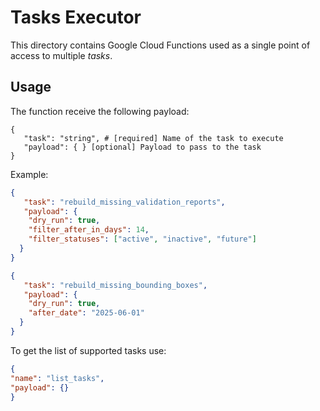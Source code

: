 # Tasks Executor

This directory contains Google Cloud Functions used as a single point of access to multiple _tasks_.

## Usage

The function receive the following payload:

```
{
   "task": "string", # [required] Name of the task to execute
   "payload": { } [optional] Payload to pass to the task
}
```

Example:

```json
{
   "task": "rebuild_missing_validation_reports",
   "payload": {
    "dry_run": true,
    "filter_after_in_days": 14,
    "filter_statuses": ["active", "inactive", "future"]
  }
}
```
```json
{
   "task": "rebuild_missing_bounding_boxes",
   "payload": {
    "dry_run": true,
    "after_date": "2025-06-01"
  }
}
```

To get the list of supported tasks use:
```json
{
"name": "list_tasks",
"payload": {}
}
```
